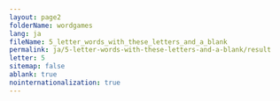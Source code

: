 ```yaml
---
layout: page2
folderName: wordgames
lang: ja
fileName: 5_letter_words_with_these_letters_and_a_blank
permalink: ja/5-letter-words-with-these-letters-and-a-blank/result
letter: 5
sitemap: false
ablank: true
nointernationalization: true
---
```

